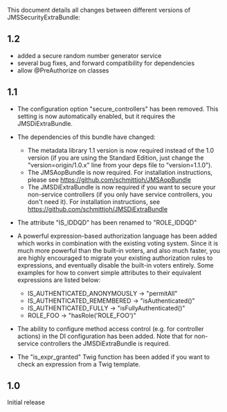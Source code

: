 This document details all changes between different versions of JMSSecurityExtraBundle:

1.2
---

- added a secure random number generator service
- several bug fixes, and forward compatibility for dependencies
- allow @PreAuthorize on classes

1.1
---

- The configuration option "secure_controllers" has been removed. This setting is
  now automatically enabled, but it requires the JMSDiExtraBundle.

- The dependencies of this bundle have changed:
  
    * The metadata library 1.1 version is now required instead of the 1.0 version
      (if you are using the Standard Edition, just change the "version=origin/1.0.x" 
      line from your deps file to "version=1.1.0").
    * The JMSAopBundle is now required. For installation instructions, please see
      https://github.com/schmittjoh/JMSAopBundle
    * The JMSDiExtraBundle is now required if you want to secure your non-service
      controllers (if you only have service controllers, you don't need it). For
      installation instructions, see https://github.com/schmittjoh/JMSDiExtraBundle

- The attribute "IS_IDDQD" has been renamed to "ROLE_IDDQD"

- A powerful expression-based authorization language has been added which works
  in combination with the existing voting system. Since it is much more powerful
  than the built-in voters, and also much faster, you are highly encouraged to
  migrate your existing authorization rules to expressions, and eventually disable 
  the built-in voters entirely. Some examples for how to convert simple attributes
  to their equivalent expressions are listed below:
  
    * IS_AUTHENTICATED_ANONYMOUSLY -> "permitAll"
    * IS_AUTHENTICATED_REMEMBERED -> "isAuthenticated()"
    * IS_AUTHENTICATED_FULLY -> "isFullyAuthenticated()"
    * ROLE_FOO -> "hasRole('ROLE_FOO')"

- The ability to configure method access control (e.g. for controller actions)
  in the DI configuration has been added. Note that for non-service controllers
  the JMSDiExtraBundle is required.

- The "is_expr_granted" Twig function has been added if you want to check an
  expression from a Twig template.


1.0
---

Initial release  
